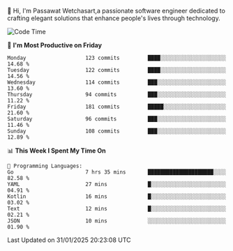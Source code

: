
👋 Hi, I'm Passawat Wetchasart,a passionate software engineer dedicated to crafting elegant solutions that enhance people's lives through technology.


<!--START_SECTION:waka-->
![Code Time](http://img.shields.io/badge/Code%20Time-1%2C924%20hrs%2027%20mins-blue)

📅 **I'm Most Productive on Friday** 

```text
Monday                   123 commits         ████░░░░░░░░░░░░░░░░░░░░░   14.68 % 
Tuesday                  122 commits         ████░░░░░░░░░░░░░░░░░░░░░   14.56 % 
Wednesday                114 commits         ███░░░░░░░░░░░░░░░░░░░░░░   13.60 % 
Thursday                 94 commits          ███░░░░░░░░░░░░░░░░░░░░░░   11.22 % 
Friday                   181 commits         █████░░░░░░░░░░░░░░░░░░░░   21.60 % 
Saturday                 96 commits          ███░░░░░░░░░░░░░░░░░░░░░░   11.46 % 
Sunday                   108 commits         ███░░░░░░░░░░░░░░░░░░░░░░   12.89 % 
```


📊 **This Week I Spent My Time On** 

```text
💬 Programming Languages: 
Go                       7 hrs 35 mins       █████████████████████░░░░   82.58 % 
YAML                     27 mins             █░░░░░░░░░░░░░░░░░░░░░░░░   04.91 % 
Kotlin                   16 mins             █░░░░░░░░░░░░░░░░░░░░░░░░   03.02 % 
Text                     12 mins             █░░░░░░░░░░░░░░░░░░░░░░░░   02.21 % 
JSON                     10 mins             ░░░░░░░░░░░░░░░░░░░░░░░░░   01.90 % 
```


 Last Updated on 31/01/2025 20:23:08 UTC
<!--END_SECTION:waka-->

<!--
**markpassawat/markpassawat** is a ✨ _special_ ✨ repository because its `README.md` (this file) appears on your GitHub profile.

Here are some ideas to get you started:

- 🔭 I’m currently working on ...
- 🌱 I’m currently learning ...
- 👯 I’m looking to collaborate on ...
- 🤔 I’m looking for help with ...
- 💬 Ask me about ...
- 📫 How to reach me: ...
- 😄 Pronouns: He/Him
- ⚡ Fun fact: ...
-->
